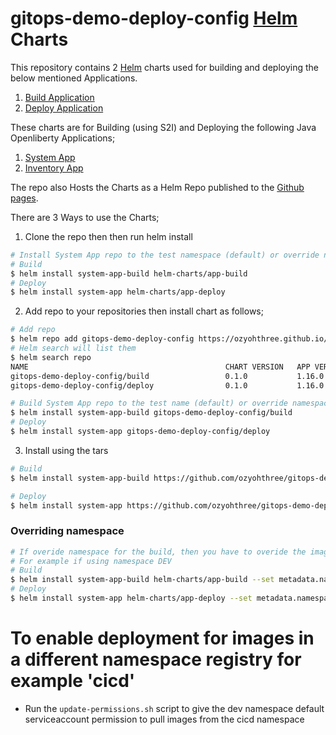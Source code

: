# gitops-demo-deploy-config [Helm](https://helm.sh) Charts

This repository contains 2 [Helm](https://helm.sh) charts used for building and deploying the below mentioned Applications.
1. [Build Application](helm-charts/app-build/)
2. [Deploy Application](helm-charts/app-deploy/)

These charts are for Building (using S2I) and Deploying the following Java Openliberty Applications;
1. [System App](https://github.com/ozyohthree/gitops-demo-system)
2. [Inventory App](https://github.com/ozyohthree/gitops-inventory-system) 

The repo also Hosts the Charts as a Helm Repo published to the [Github pages](https://ozyohthree.github.io/gitops-demo-deploy-config/). 

There are 3 Ways to use the Charts;

1. Clone the repo then then run helm install 
```sh
# Install System App repo to the test namespace (default) or override namespace
# Build
$ helm install system-app-build helm-charts/app-build
# Deploy
$ helm install system-app helm-charts/app-deploy
```

2. Add repo to your repositories then install chart as follows;
```sh
# Add repo
$ helm repo add gitops-demo-deploy-config https://ozyohthree.github.io/gitops-demo-deploy-config/
# Helm search will list them
$ helm search repo
NAME                                            CHART VERSION   APP VERSION     DESCRIPTION      
gitops-demo-deploy-config/build                 0.1.0           1.16.0          A Helm chart for Kubernetes                       
gitops-demo-deploy-config/deploy                0.1.0           1.16.0          A Helm chart for Kubernetes 

# Build System App repo to the test name (default) or override namespace value as follows
$ helm install system-app-build gitops-demo-deploy-config/build 
# Deploy
$ helm install system-app gitops-demo-deploy-config/deploy
```

3. Install using the tars 
```sh
# Build
$ helm install system-app-build https://github.com/ozyohthree/gitops-demo-deploy-config/releases/download/build-0.1.0/build-0.1.0.tgz

# Deploy
$ helm install system-app https://github.com/ozyohthree/gitops-demo-deploy-config/releases/download/deploy-0.1.0/deploy-0.1.0.tgz 
```

### Overriding namespace
```sh
# If overide namespace for the build, then you have to overide the image location for the deploy
# For example if using namespace DEV
# Build
$ helm install system-app-build helm-charts/app-build --set metadata.namespace=DEV -n DEV
# Deploy
$ helm install system-app helm-charts/app-deploy --set metadata.namespace=DEV --set image.repository=image-registry.openshift-image-registry.svc:5000/DEV/gitops-demo-system

```


# To enable deployment for images in a different namespace registry for example 'cicd'

- Run the ```update-permissions.sh``` script to give the dev namespace default serviceaccount permission to pull images from the cicd namespace



